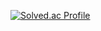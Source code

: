 [![Solved.ac Profile](http://mazassumnida.wtf/api/v2/generate_badge?boj=gguri4549)](https://solved.ac/gguri4549/)
